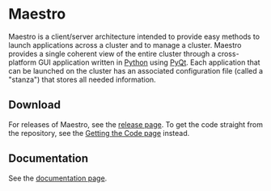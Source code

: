 # Maestro #

Maestro is a client/server architecture intended to provide easy methods to launch applications across a cluster and to manage a cluster. Maestro provides a single coherent view of the entire cluster through a cross-platform GUI application written in [Python](http://www.python.org/) using [PyQt](http://www.riverbankcomputing.co.uk/software/pyqt/intro). Each application that can be launched on the cluster has an associated configuration file (called a "stanza") that stores all needed information.

## Download ##

For releases of Maestro, see the [release page](DownloadMaestro.md). To get the code straight from the repository, see the [Getting the Code page](GettingTheCode.md) instead.

## Documentation ##

See the [documentation page](MaestroDocumentation.md).